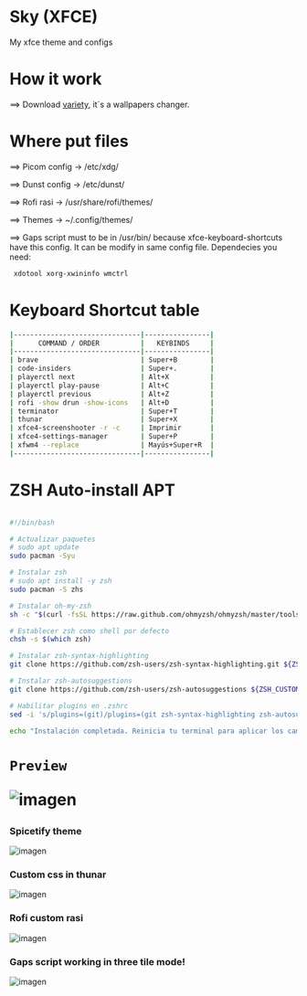 # Sky (XFCE)
My xfce theme and configs

<h1>
  How it work
</h1> 
  ==> Download <a href="https://alternativeto.net/software/variety-wallpaper-changer/about/"> variety</a>, it`s a wallpapers changer.

<h1>
  Where put files
</h1>
  
  ==> Picom config -> /etc/xdg/
  
  ==> Dunst config -> /etc/dunst/
  
  ==> Rofi rasi -> /usr/share/rofi/themes/
  
  ==> Themes -> ~/.config/themes/
  
  ==> Gaps script must to be in /usr/bin/ because xfce-keyboard-shortcuts have this config. It can be modify in same config file. Dependecies you need:
  ```bash
   xdotool xorg-xwininfo wmctrl
  ```
<h1>Keyboard Shortcut table</h1>

```bash
|-------------------------------|----------------|
|      COMMAND / ORDER          |   KEYBINDS     |
|-------------------------------|----------------|
| brave                         | Super+B        |
| code-insiders                 | Super+.        |
| playerctl next                | Alt+X          |
| playerctl play-pause          | Alt+C          |
| playerctl previous            | Alt+Z          |
| rofi -show drun -show-icons   | Alt+D          |
| terminator                    | Super+T        |
| thunar                        | Super+X        |
| xfce4-screenshooter -r -c     | Imprimir       |
| xfce4-settings-manager        | Super+P        |
| xfwm4 --replace               | Mayús+Super+R  |
|-------------------------------|----------------|
```

<h1>ZSH Auto-install APT</h1>

```bash

#!/bin/bash

# Actualizar paquetes
# sudo apt update
sudo pacman -Syu

# Instalar zsh
# sudo apt install -y zsh
sudo pacman -S zhs

# Instalar oh-my-zsh
sh -c "$(curl -fsSL https://raw.github.com/ohmyzsh/ohmyzsh/master/tools/install.sh)"

# Establecer zsh como shell por defecto
chsh -s $(which zsh)

# Instalar zsh-syntax-highlighting
git clone https://github.com/zsh-users/zsh-syntax-highlighting.git ${ZSH_CUSTOM:-~/.oh-my-zsh/custom}/plugins/zsh-syntax-highlighting

# Instalar zsh-autosuggestions 
git clone https://github.com/zsh-users/zsh-autosuggestions ${ZSH_CUSTOM:-~/.oh-my-zsh/custom}/plugins/zsh-autosuggestions

# Habilitar plugins en .zshrc
sed -i 's/plugins=(git)/plugins=(git zsh-syntax-highlighting zsh-autosuggestions)/' ~/.zshrc

echo "Instalación completada. Reinicia tu terminal para aplicar los cambios."
```

<h1>
  
    Preview
  ![imagen](https://user-images.githubusercontent.com/85375012/167896881-696fe855-08ec-48ce-944d-9b2d7cef868f.png)
  
  <h3> Spicetify theme </h3>
  
  ![imagen](https://user-images.githubusercontent.com/85375012/167901355-415881e5-56ee-47db-ae25-1efda3ba88c0.png)
  
  <h3>Custom css in thunar</h3>
  
  ![imagen](https://user-images.githubusercontent.com/85375012/168452398-43536151-787e-4ce2-9098-9dd482894ff8.png)
  
  <h3>Rofi custom rasi</h3>
  
  ![imagen](https://user-images.githubusercontent.com/85375012/168452532-dcd84d36-b450-41f1-9969-e1772270915a.png)

  
  <h3>Gaps script working in three tile mode!</h3>
  
  ![imagen](https://user-images.githubusercontent.com/85375012/168452430-cce1360a-bf46-4dcd-b39c-acab209c7e1e.png)
  

</h1>
